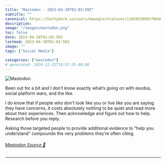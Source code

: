 ```yaml
---
title: "Mastodon - 2023-04-30T02:03:50Z"
subtitle: ""
canonical: https://hachyderm.io/users/mweagle/statuses/110285306657664079
description:
image: "/images/mastodon.png"
toc: false
date: 2023-04-30T02:03:50Z
lastmod: 2023-04-30T02:03:50Z
image: ""
tags: ["Social Media"]

categories: ["mastodon"]
# generated: 2024-12-22T19:57:25-08:00
---
```

![Mastodon](/images/mastodon.png)

<p>Been out for a bit and I don’t know exactly what’s going on with exodus, social platform wars, and the like. </p><p>I do know that if people who don’t look like you or live like you are saying they have concerns, it costs absolutely nothing to be quiet and read more about their experiences. Then acknowledge and figure out how to help. Research before you reply. </p><p>Asking those targeted people to provide additional evidence to “help you understand” compounds the very problems they’re often citing.</p>


###### [Mastodon Source 🐘](https://hachyderm.io/@mweagle/110285306657664079)

___
